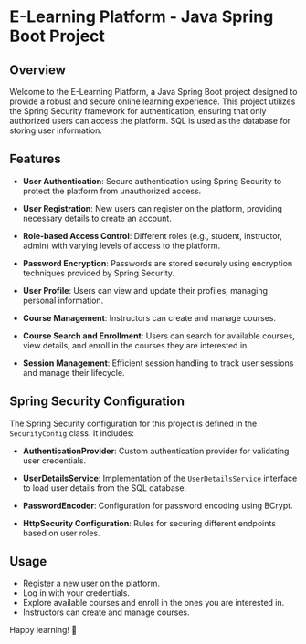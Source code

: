 # E-Learning Platform - Java Spring Boot Project

## Overview

Welcome to the E-Learning Platform, a Java Spring Boot project designed to provide a robust and secure online learning experience. This project utilizes the Spring Security framework for authentication, ensuring that only authorized users can access the platform. SQL is used as the database for storing user information.

## Features

- **User Authentication**: Secure authentication using Spring Security to protect the platform from unauthorized access.

- **User Registration**: New users can register on the platform, providing necessary details to create an account.

- **Role-based Access Control**: Different roles (e.g., student, instructor, admin) with varying levels of access to the platform.

- **Password Encryption**: Passwords are stored securely using encryption techniques provided by Spring Security.

- **User Profile**: Users can view and update their profiles, managing personal information.

- **Course Management**: Instructors can create and manage courses.

- **Course Search and Enrollment**: Users can search for available courses, view details, and enroll in the courses they are interested in.

- **Session Management**: Efficient session handling to track user sessions and manage their lifecycle.

## Spring Security Configuration

The Spring Security configuration for this project is defined in the `SecurityConfig` class. It includes:

- **AuthenticationProvider**: Custom authentication provider for validating user credentials.

- **UserDetailsService**: Implementation of the `UserDetailsService` interface to load user details from the SQL database.

- **PasswordEncoder**: Configuration for password encoding using BCrypt.

- **HttpSecurity Configuration**: Rules for securing different endpoints based on user roles.

## Usage

- Register a new user on the platform.
- Log in with your credentials.
- Explore available courses and enroll in the ones you are interested in.
- Instructors can create and manage courses.

Happy learning! 🚀


